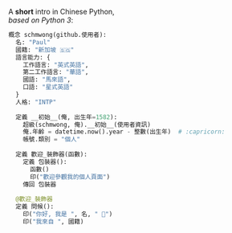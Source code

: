 A **short** intro in Chinese Python, <br/>_based on Python 3_:


``` python
概念 schmwong(github.使用者):
  名: "Paul"
  國籍: "新加坡 🇸🇬"
  語言能力: {
    工作語言: "英式英語",
    第二工作語言: "華語",
    國語: "馬來語",
    口語: "星式英語"
  }
  人格: "INTP"
  
  定義 __初始__(俺, 出生年=1582):
    超級(schmwong, 俺).__初始__(使用者資訊)
    俺.年齡 = datetime.now().year - 整數(出生年)  # :capricorn:
    帳號.類別 = "個人"
   
  定義 歡迎_裝飾器(函數):
    定義 包裝器():
      函數()
      印("歡迎參觀我的個人頁面")
    傳回 包裝器
  
  @歡迎_裝飾器
  定義 問候():
    印("你好, 我是 ", 名, " 👋")
    印("我來自 ", 國籍)
```
